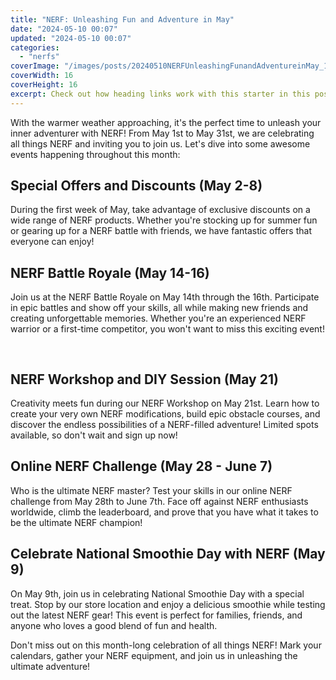 ```yaml
---
title: "NERF: Unleashing Fun and Adventure in May"
date: "2024-05-10 00:07"
updated: "2024-05-10 00:07"
categories:
  - "nerfs"
coverImage: "/images/posts/20240510NERFUnleashingFunandAdventureinMay_1.jpg"
coverWidth: 16
coverHeight: 16
excerpt: Check out how heading links work with this starter in this post.
---
```


<script>
  import { base } from '$app/paths';
</script>


With the warmer weather approaching, it's the perfect time to unleash your inner adventurer with NERF! From May 1st to May 31st, we are celebrating all things NERF and inviting you to join us. Let's dive into some awesome events happening throughout this month:

## Special Offers and Discounts (May 2-8)

During the first week of May, take advantage of exclusive discounts on a wide range of NERF products. Whether you're stocking up for summer fun or gearing up for a NERF battle with friends, we have fantastic offers that everyone can enjoy!

## NERF Battle Royale (May 14-16)

Join us at the NERF Battle Royale on May 14th through the 16th. Participate in epic battles and show off your skills, all while making new friends and creating unforgettable memories. Whether you're an experienced NERF warrior or a first-time competitor, you won't want to miss this exciting event!


<img class="inline object-contain w-full my-4" src="{base}/images/posts/20240510NERFUnleashingFunandAdventureinMay_2.jpg" alt="" style="aspect-ratio: 16 / 16;" width="16" height="16">

## NERF Workshop and DIY Session (May 21)

Creativity meets fun during our NERF Workshop on May 21st. Learn how to create your very own NERF modifications, build epic obstacle courses, and discover the endless possibilities of a NERF-filled adventure! Limited spots available, so don't wait and sign up now!

## Online NERF Challenge (May 28 - June 7)

Who is the ultimate NERF master? Test your skills in our online NERF challenge from May 28th to June 7th. Face off against NERF enthusiasts worldwide, climb the leaderboard, and prove that you have what it takes to be the ultimate NERF champion!

## Celebrate National Smoothie Day with NERF (May 9)

On May 9th, join us in celebrating National Smoothie Day with a special treat. Stop by our store location and enjoy a delicious smoothie while testing out the latest NERF gear! This event is perfect for families, friends, and anyone who loves a good blend of fun and health.

Don't miss out on this month-long celebration of all things NERF! Mark your calendars, gather your NERF equipment, and join us in unleashing the ultimate adventure!